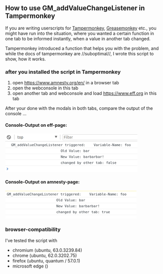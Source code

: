 ## How to use GM_addValueChangeListener in Tampermonkey

If you are writing userscripts for [Tampermonkey](http://tampermonkey.net/), [Greasemonkey](https://wiki.greasespot.net/Main_Page) etc., you might have run into the situation, where you wanted a certain function in one tab to be informed instantly, when a value in another tab changed.

Tampermonkey introduced a function that helps you with the problem, and while the docs of tampermonkey are //suboptimal//, I wrote this script to show, how it works.

### after you installed the script in Tampermonkey

1. open https://www.amnesty.org/en/ in a browser tab
1. open the webconsole in this tab
1. open another tab and webconsole and load https://www.eff.org in this tab

After your done with the modals  in both tabs, compare the output of the console ...

#### Console-Output on eff-page:
![Console-Output on eff-page](./images/eff.jpg)

#### Console-Output on amnesty-page:
![Console-Output on amnesty-page](./images/amnesty.jpg)

### browser-compatibility

I've tested the script with

* chromium (ubuntu, 63.0.3239.84)
* chrome (ubuntu, 62.0.3202.75)
* firefox (ubuntu, quantum / 57.0.1)
* microsoft edge ()


